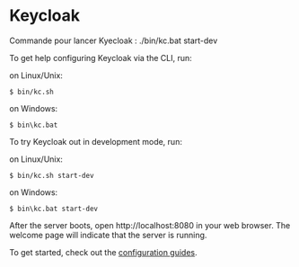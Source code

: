 Keycloak
========

Commande pour lancer Kyecloak : ./bin/kc.bat start-dev

To get help configuring Keycloak via the CLI, run:

on Linux/Unix:

    $ bin/kc.sh

on Windows:

    $ bin\kc.bat

To try Keycloak out in development mode, run: 

on Linux/Unix:

    $ bin/kc.sh start-dev

on Windows:

    $ bin\kc.bat start-dev

After the server boots, open http://localhost:8080 in your web browser. The welcome page will indicate that the server is running.

To get started, check out the [configuration guides](https://www.keycloak.org/guides#server).